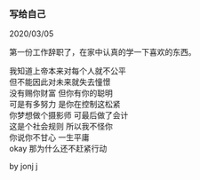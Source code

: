
### 写给自己

2020/03/05 

第一份工作辞职了，在家中认真的学一下喜欢的东西。
		   
我知道上帝本来对每个人就不公平<br />
但不能因此对未来就失去憧憬<br />
没有赐你财富 但你有你的聪明<br />
可是有多努力 是你在控制这松紧<br />
你梦想做个摄影师 可最后做了会计<br />
这是个社会规则 所以我不怪你<br />
你说你不甘心 一生平庸<br />
okay 那为什么还不赶紧行动<br />

by jonj j